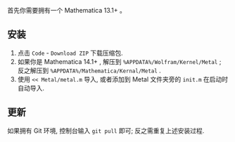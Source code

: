 首先你需要拥有一个 Mathematica 13.1+ 。

## 安装

1. 点击 `Code` - `Download ZIP` 下载压缩包. 
2. 如果你是 Mathematica 14.1+ , 解压到 `%APPDATA%/Wolfram/Kernel/Metal` ; 反之解压到 `%APPDATA%/Mathematica/Kernal/Metal` . 
3. 使用 `<< Metal/metal.m` 导入, 或者添加到 Metal 文件夹旁的 `init.m` 在启动时自动导入.

## 更新

如果拥有 Git 环境, 控制台输入 `git pull` 即可; 反之需重复上述安装过程.
